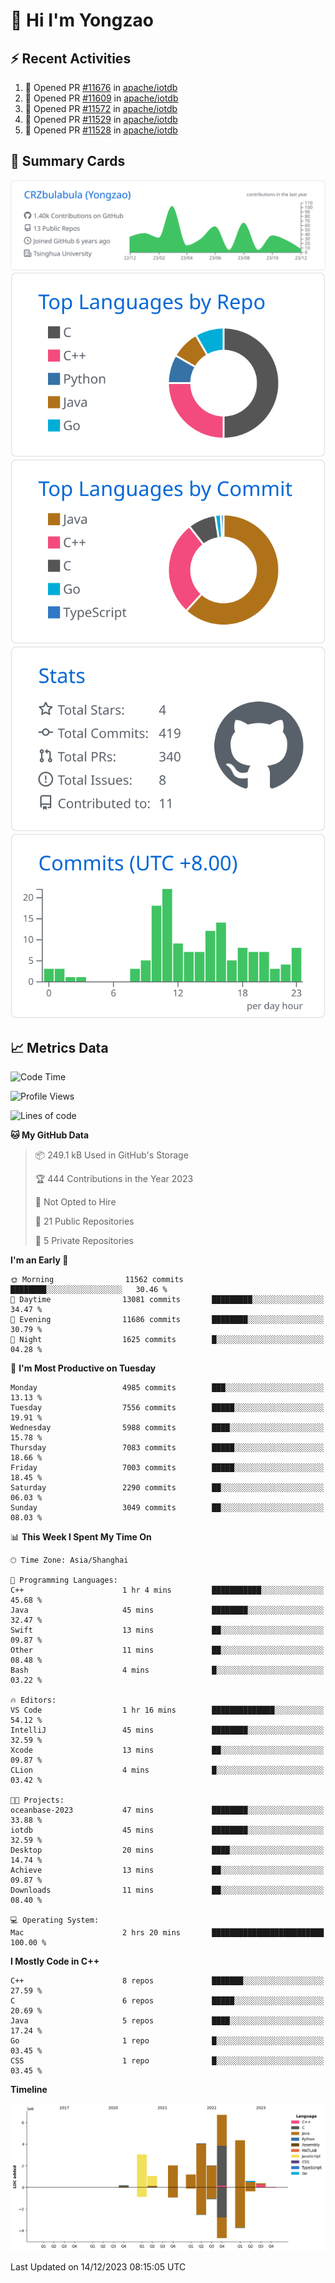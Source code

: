# 👋 Hi I'm Yongzao

## ⚡ Recent Activities
<!--START_SECTION:activity-->
1. 💪 Opened PR [#11676](https://github.com/apache/iotdb/pull/11676) in [apache/iotdb](https://github.com/apache/iotdb)
2. 💪 Opened PR [#11609](https://github.com/apache/iotdb/pull/11609) in [apache/iotdb](https://github.com/apache/iotdb)
3. 💪 Opened PR [#11572](https://github.com/apache/iotdb/pull/11572) in [apache/iotdb](https://github.com/apache/iotdb)
4. 💪 Opened PR [#11529](https://github.com/apache/iotdb/pull/11529) in [apache/iotdb](https://github.com/apache/iotdb)
5. 💪 Opened PR [#11528](https://github.com/apache/iotdb/pull/11528) in [apache/iotdb](https://github.com/apache/iotdb)
<!--END_SECTION:activity-->

## 🎑 Summary Cards

[![](https://raw.githubusercontent.com/CRZbulabula/CRZbulabula/main/profile-summary-card-output/github/0-profile-details.svg)](https://github.com/vn7n24fzkq/github-profile-summary-cards)
[![](https://raw.githubusercontent.com/CRZbulabula/CRZbulabula/main/profile-summary-card-output/github/1-repos-per-language.svg)](https://github.com/vn7n24fzkq/github-profile-summary-cards) [![](https://raw.githubusercontent.com/CRZbulabula/CRZbulabula/main/profile-summary-card-output/github/2-most-commit-language.svg)](https://github.com/vn7n24fzkq/github-profile-summary-cards)
[![](https://raw.githubusercontent.com/CRZbulabula/CRZbulabula/main/profile-summary-card-output/github/3-stats.svg)](https://github.com/vn7n24fzkq/github-profile-summary-cards) [![](https://raw.githubusercontent.com/CRZbulabula/CRZbulabula/main/profile-summary-card-output/github/4-productive-time.svg)](https://github.com/vn7n24fzkq/github-profile-summary-cards)

## 📈 Metrics Data

<!--START_SECTION:waka-->
![Code Time](http://img.shields.io/badge/Code%20Time-517%20hrs%206%20mins-blue)

![Profile Views](http://img.shields.io/badge/Profile%20Views-0-blue)

![Lines of code](https://img.shields.io/badge/From%20Hello%20World%20I%27ve%20Written-25.5%20million%20lines%20of%20code-blue)

**🐱 My GitHub Data** 

> 📦 249.1 kB Used in GitHub's Storage 
 > 
> 🏆 444 Contributions in the Year 2023
 > 
> 🚫 Not Opted to Hire
 > 
> 📜 21 Public Repositories 
 > 
> 🔑 5 Private Repositories 
 > 
**I'm an Early 🐤** 

```text
🌞 Morning                11562 commits       ████████░░░░░░░░░░░░░░░░░   30.46 % 
🌆 Daytime                13081 commits       █████████░░░░░░░░░░░░░░░░   34.47 % 
🌃 Evening                11686 commits       ████████░░░░░░░░░░░░░░░░░   30.79 % 
🌙 Night                  1625 commits        █░░░░░░░░░░░░░░░░░░░░░░░░   04.28 % 
```
📅 **I'm Most Productive on Tuesday** 

```text
Monday                   4985 commits        ███░░░░░░░░░░░░░░░░░░░░░░   13.13 % 
Tuesday                  7556 commits        █████░░░░░░░░░░░░░░░░░░░░   19.91 % 
Wednesday                5988 commits        ████░░░░░░░░░░░░░░░░░░░░░   15.78 % 
Thursday                 7083 commits        █████░░░░░░░░░░░░░░░░░░░░   18.66 % 
Friday                   7003 commits        █████░░░░░░░░░░░░░░░░░░░░   18.45 % 
Saturday                 2290 commits        ██░░░░░░░░░░░░░░░░░░░░░░░   06.03 % 
Sunday                   3049 commits        ██░░░░░░░░░░░░░░░░░░░░░░░   08.03 % 
```


📊 **This Week I Spent My Time On** 

```text
🕑︎ Time Zone: Asia/Shanghai

💬 Programming Languages: 
C++                      1 hr 4 mins         ███████████░░░░░░░░░░░░░░   45.68 % 
Java                     45 mins             ████████░░░░░░░░░░░░░░░░░   32.47 % 
Swift                    13 mins             ██░░░░░░░░░░░░░░░░░░░░░░░   09.87 % 
Other                    11 mins             ██░░░░░░░░░░░░░░░░░░░░░░░   08.48 % 
Bash                     4 mins              █░░░░░░░░░░░░░░░░░░░░░░░░   03.22 % 

🔥 Editors: 
VS Code                  1 hr 16 mins        ██████████████░░░░░░░░░░░   54.12 % 
IntelliJ                 45 mins             ████████░░░░░░░░░░░░░░░░░   32.59 % 
Xcode                    13 mins             ██░░░░░░░░░░░░░░░░░░░░░░░   09.87 % 
CLion                    4 mins              █░░░░░░░░░░░░░░░░░░░░░░░░   03.42 % 

🐱‍💻 Projects: 
oceanbase-2023           47 mins             ████████░░░░░░░░░░░░░░░░░   33.88 % 
iotdb                    45 mins             ████████░░░░░░░░░░░░░░░░░   32.59 % 
Desktop                  20 mins             ████░░░░░░░░░░░░░░░░░░░░░   14.74 % 
Achieve                  13 mins             ██░░░░░░░░░░░░░░░░░░░░░░░   09.87 % 
Downloads                11 mins             ██░░░░░░░░░░░░░░░░░░░░░░░   08.40 % 

💻 Operating System: 
Mac                      2 hrs 20 mins       █████████████████████████   100.00 % 
```

**I Mostly Code in C++** 

```text
C++                      8 repos             ███████░░░░░░░░░░░░░░░░░░   27.59 % 
C                        6 repos             █████░░░░░░░░░░░░░░░░░░░░   20.69 % 
Java                     5 repos             ████░░░░░░░░░░░░░░░░░░░░░   17.24 % 
Go                       1 repo              █░░░░░░░░░░░░░░░░░░░░░░░░   03.45 % 
CSS                      1 repo              █░░░░░░░░░░░░░░░░░░░░░░░░   03.45 % 
```



**Timeline**

![Lines of Code chart](https://raw.githubusercontent.com/CRZbulabula/CRZbulabula/main/assets/bar_graph.png)


 Last Updated on 14/12/2023 08:15:05 UTC
<!--END_SECTION:waka-->

